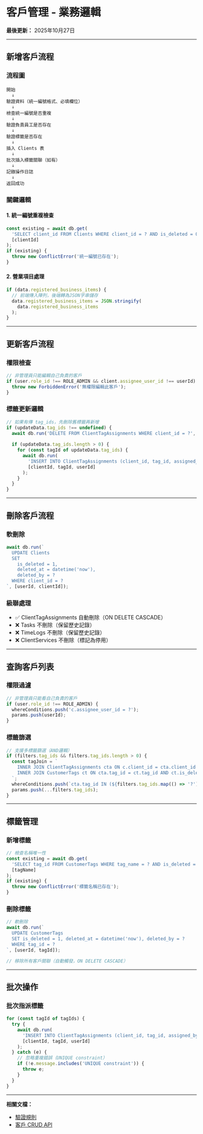 # 客戶管理 - 業務邏輯

**最後更新：** 2025年10月27日

---

## 新增客戶流程

### 流程圖

```
開始
  ↓
驗證資料（統一編號格式、必填欄位）
  ↓
檢查統一編號是否重複
  ↓
驗證負責員工是否存在
  ↓
驗證標籤是否存在
  ↓
插入 Clients 表
  ↓
批次插入標籤關聯（如有）
  ↓
記錄操作日誌
  ↓
返回成功
```

### 關鍵邏輯

#### 1. 統一編號重複檢查
```javascript
const existing = await db.get(
  'SELECT client_id FROM Clients WHERE client_id = ? AND is_deleted = 0',
  [clientId]
);
if (existing) {
  throw new ConflictError('統一編號已存在');
}
```

#### 2. 營業項目處理
```javascript
if (data.registered_business_items) {
  // 前端傳入陣列，後端轉為JSON字串儲存
  data.registered_business_items = JSON.stringify(
    data.registered_business_items
  );
}
```

---

## 更新客戶流程

### 權限檢查

```javascript
// 非管理員只能編輯自己負責的客戶
if (user.role_id !== ROLE_ADMIN && client.assignee_user_id !== userId) {
  throw new ForbiddenError('無權限編輯此客戶');
}
```

### 標籤更新邏輯

```javascript
// 如果有傳 tag_ids，先刪除舊標籤再新增
if (updateData.tag_ids !== undefined) {
  await db.run('DELETE FROM ClientTagAssignments WHERE client_id = ?', [clientId]);
  
  if (updateData.tag_ids.length > 0) {
    for (const tagId of updateData.tag_ids) {
      await db.run(
        'INSERT INTO ClientTagAssignments (client_id, tag_id, assigned_by) VALUES (?, ?, ?)',
        [clientId, tagId, userId]
      );
    }
  }
}
```

---

## 刪除客戶流程

### 軟刪除

```javascript
await db.run(`
  UPDATE Clients 
  SET 
    is_deleted = 1,
    deleted_at = datetime('now'),
    deleted_by = ?
  WHERE client_id = ?
`, [userId, clientId]);
```

### 級聯處理

- ✅ ClientTagAssignments 自動刪除（ON DELETE CASCADE）
- ❌ Tasks 不刪除（保留歷史記錄）
- ❌ TimeLogs 不刪除（保留歷史記錄）
- ❌ ClientServices 不刪除（標記為停用）

---

## 查詢客戶列表

### 權限過濾

```javascript
// 非管理員只能看自己負責的客戶
if (user.role_id !== ROLE_ADMIN) {
  whereConditions.push('c.assignee_user_id = ?');
  params.push(userId);
}
```

### 標籤篩選

```javascript
// 支援多標籤篩選（AND邏輯）
if (filters.tag_ids && filters.tag_ids.length > 0) {
  const tagJoin = `
    INNER JOIN ClientTagAssignments cta ON c.client_id = cta.client_id
    INNER JOIN CustomerTags ct ON cta.tag_id = ct.tag_id AND ct.is_deleted = 0
  `;
  whereConditions.push(`cta.tag_id IN (${filters.tag_ids.map(() => '?').join(',')})`);
  params.push(...filters.tag_ids);
}
```

---

## 標籤管理

### 新增標籤

```javascript
// 檢查名稱唯一性
const existing = await db.get(
  'SELECT tag_id FROM CustomerTags WHERE tag_name = ? AND is_deleted = 0',
  [tagName]
);
if (existing) {
  throw new ConflictError('標籤名稱已存在');
}
```

### 刪除標籤

```javascript
// 軟刪除
await db.run(`
  UPDATE CustomerTags 
  SET is_deleted = 1, deleted_at = datetime('now'), deleted_by = ?
  WHERE tag_id = ?
`, [userId, tagId]);

// 移除所有客戶關聯（自動觸發，ON DELETE CASCADE）
```

---

## 批次操作

### 批次指派標籤

```javascript
for (const tagId of tagIds) {
  try {
    await db.run(
      'INSERT INTO ClientTagAssignments (client_id, tag_id, assigned_by) VALUES (?, ?, ?)',
      [clientId, tagId, userId]
    );
  } catch (e) {
    // 忽略重複錯誤（UNIQUE constraint）
    if (!e.message.includes('UNIQUE constraint')) {
      throw e;
    }
  }
}
```

---

**相關文檔：**
- [驗證規則](./驗證規則.md)
- [客戶 CRUD API](../../API規格/客戶管理/客戶CRUD.md)





